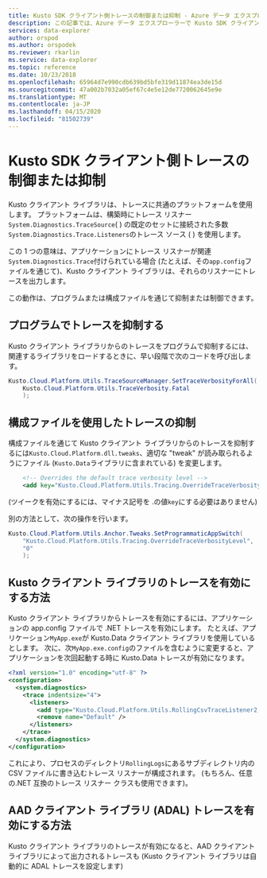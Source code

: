```yaml
---
title: Kusto SDK クライアント側トレースの制御または抑制 - Azure データ エクスプローラー |マイクロソフトドキュメント
description: この記事では、Azure データ エクスプローラーで Kusto SDK クライアント側トレースを制御または抑制する方法について説明します。
services: data-explorer
author: orspod
ms.author: orspodek
ms.reviewer: rkarlin
ms.service: data-explorer
ms.topic: reference
ms.date: 10/23/2018
ms.openlocfilehash: 65964d7e990cdb639bd5bfe319d11874ea3de15d
ms.sourcegitcommit: 47a002b7032a05ef67c4e5e12de7720062645e9e
ms.translationtype: MT
ms.contentlocale: ja-JP
ms.lasthandoff: 04/15/2020
ms.locfileid: "81502739"
---
```

# <a name="controlling-or-suppressing-kusto-sdk-client-side-tracing"></a>Kusto SDK クライアント側トレースの制御または抑制

Kusto クライアント ライブラリは、トレースに共通のプラットフォームを使用します。 プラットフォームは、構築時にトレース リスナー`System.Diagnostics.TraceSource`( ) の既定のセットに接続された多数`System.Diagnostics.Trace.Listeners`のトレース ソース ( ) を使用します。

この 1 つの意味は、アプリケーションにトレース リスナーが関連`System.Diagnostics.Trace`付けられている場合 (たとえば、その`app.config`ファイルを通じて)、Kusto クライアント ライブラリは、それらのリスナーにトレースを出力します。

この動作は、プログラムまたは構成ファイルを通じて抑制または制御できます。

## <a name="suppress-tracing-programmatically"></a>プログラムでトレースを抑制する

Kusto クライアント ライブラリからのトレースをプログラムで抑制するには、関連するライブラリをロードするときに、早い段階で次のコードを呼び出します。

```csharp
Kusto.Cloud.Platform.Utils.TraceSourceManager.SetTraceVerbosityForAll(
    Kusto.Cloud.Platform.Utils.TraceVerbosity.Fatal
    );
```

## <a name="suppressing-tracing-by-using-a-config-file"></a>構成ファイルを使用したトレースの抑制

構成ファイルを通じて Kusto クライアント ライブラリからのトレースを抑制するには`Kusto.Cloud.Platform.dll.tweaks`、適切な "tweak" が読み取られるようにファイル (`Kusto.Data`ライブラリに含まれている) を変更します。

```xml
    <!-- Overrides the default trace verbosity level -->
    <add key="Kusto.Cloud.Platform.Utils.Tracing.OverrideTraceVerbosityLevel" value="0" />
```

(ツイークを有効にするには、マイナス記号を .の値`key`にする必要はありません)

別の方法として、次の操作を行います。

```csharp
Kusto.Cloud.Platform.Utils.Anchor.Tweaks.SetProgrammaticAppSwitch(
    "Kusto.Cloud.Platform.Utils.Tracing.OverrideTraceVerbosityLevel",
    "0"
    );
```

## <a name="how-to-enable-the-kusto-client-libraries-tracing"></a>Kusto クライアント ライブラリのトレースを有効にする方法

Kusto クライアント ライブラリからトレースを有効にするには、アプリケーションの app.config ファイルで .NET トレースを有効にします。 たとえば、アプリケーション`MyApp.exe`が Kusto.Data クライアント ライブラリを使用しているとします。 次に、次`MyApp.exe.config`のファイルを含むように変更すると、アプリケーションを次回起動する時に Kusto.Data トレースが有効になります。

```xml
<?xml version="1.0" encoding="utf-8" ?>
<configuration>
  <system.diagnostics>
    <trace indentsize="4">
      <listeners>
        <add type="Kusto.Cloud.Platform.Utils.RollingCsvTraceListener2, Kusto.Cloud.Platform" name="RollingCsvTraceListener" initializeData="RollingLogs" />
        <remove name="Default" />
      </listeners>
    </trace>
  </system.diagnostics>
</configuration>
``` 

これにより、プロセスのディレクトリ`RollingLogs`にあるサブディレクトリ内の CSV ファイルに書き込むトレース リスナーが構成されます。 (もちろん、任意の.NET 互換のトレース リスナー クラスも使用できます)。 

## <a name="how-to-enable-the-aad-client-libraries-adal-tracing"></a>AAD クライアント ライブラリ (ADAL) トレースを有効にする方法

Kusto クライアント ライブラリのトレースが有効になると、AAD クライアント ライブラリによって出力されるトレースも (Kusto クライアント ライブラリは自動的に ADAL トレースを設定します)

